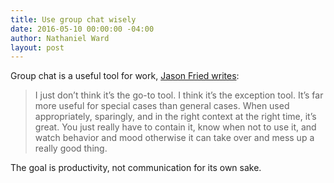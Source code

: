 ```yaml
---
title: Use group chat wisely
date: 2016-05-10 00:00:00 -04:00
author: Nathaniel Ward
layout: post
---
```


Group chat is a useful tool for work, [Jason Fried writes](https://m.signalvnoise.com/is-group-chat-making-you-sweat-744659addf7d#.6qamjeod6):

> I just don’t think it’s the go-to tool. I think it’s the exception tool. It’s far more useful for special cases than general cases. When used appropriately, sparingly, and in the right context at the right time, it’s great. You just really have to contain it, know when not to use it, and watch behavior and mood otherwise it can take over and mess up a really good thing.

The goal is productivity, not communication for its own sake.